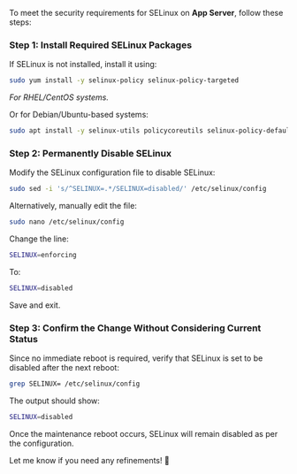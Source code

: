 To meet the security requirements for SELinux on **App Server**, follow these steps:

### **Step 1: Install Required SELinux Packages**
If SELinux is not installed, install it using:

```sh
sudo yum install -y selinux-policy selinux-policy-targeted
```
_For RHEL/CentOS systems._

Or for Debian/Ubuntu-based systems:

```sh
sudo apt install -y selinux-utils policycoreutils selinux-policy-default
```

### **Step 2: Permanently Disable SELinux**
Modify the SELinux configuration file to disable SELinux:

```sh
sudo sed -i 's/^SELINUX=.*/SELINUX=disabled/' /etc/selinux/config
```

Alternatively, manually edit the file:

```sh
sudo nano /etc/selinux/config
```

Change the line:

```sh
SELINUX=enforcing
```

To:

```sh
SELINUX=disabled
```

Save and exit.

### **Step 3: Confirm the Change Without Considering Current Status**
Since no immediate reboot is required, verify that SELinux is set to be disabled after the next reboot:

```sh
grep SELINUX= /etc/selinux/config
```

The output should show:

```sh
SELINUX=disabled
```

Once the maintenance reboot occurs, SELinux will remain disabled as per the configuration.

Let me know if you need any refinements! 🚀
